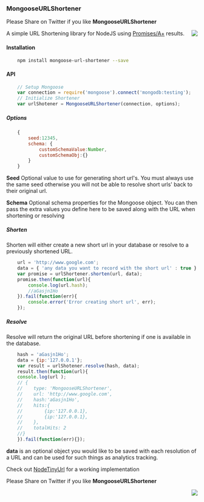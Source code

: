 ### MongooseURLShortener

Please Share on Twitter if you like __MongooseURLShortener__

<a href="https://twitter.com/intent/tweet?hashtags=MongooseURLShortener&amp;&amp;text=Check%20out%20this%20repo%20on%20github&amp;tw_p=tweetbutton&amp;url=https%3A%2F%2Fgithub.com%2Fdropshape&amp;via=dropshape" style="float:right">
<img src="https://raw.github.com/dropshape/MongooseURLShortener/master/twittershare.png">
</a>

A simple URL Shortening library for NodeJS using [Promises/A+](http://promises-aplus.github.io/promises-spec/) results.

#### Installation

```sh
    npm install mongoose-url-shortener --save
```

#### API

```js    
    // Setup Mongoose
    var connection = require('mongoose').connect('mongodb:testing');
    // Initialize Shortener
    var urlShotener = MongooseURLShortener(connection, options);
```

##### Options

```js
    {
        seed:12345,
        schema: {
            customSchemaValue:Number,
            customSchemaObj:{}
        }
    }
```

**Seed**
Optional value to use for generating short url's. You must always use the same seed otherwise you will not be able to resolve short urls' back to their original url.

**Schema**
Optional schema properties for the Mongoose object. You can then pass the extra values you define here to be saved along with the URL when shortening or resolving

##### Shorten
Shorten will either create a new short url in your database or resolve to a previously shortened URL.

```js
    url = 'http://www.google.com';
    data = { 'any data you want to record with the short url' : true }
    var promise = urlShortener.shorten(url, data);
    promise.then(function(url){
        console.log(url.hash);
        //aGasjn1Ho
    }).fail(function(err){
        console.error('Error creating short url', err);
    });
```

##### Resolve
Resolve will return the original URL before shortening if one is available in the database.

```js
    hash = 'aGasjn1Ho';
    data = {ip:'127.0.0.1'};
    var result = urlShotener.resolve(hash, data);
    result.then(function(url){
    console.log(url );
    // { 
    //    type: 'MongooseURLShortener', 
    //    url: 'http://www.google.com', 
    //    hash:'aGasjn1Ho',
    //    hits:{
    //        {ip:'127.0.0.1},
    //        {ip:'127.0.0.1},
    //    },
    //    totalHits: 2
    //}
    }).fail(function(err){});
```

**data** is an optional object you would like to be saved with each resolution of a URL and can be used for such things
as analytics tracking.

Check out [NodeTinyUrl](https://github.com/dropshape/NodeTinyUrl) for a working implementation

Please Share on Twitter if you like __MongooseURLShortener__

<a href="https://twitter.com/intent/tweet?hashtags=MongooseURLShortener&amp;&amp;text=Check%20out%20this%20repo%20on%20github&amp;tw_p=tweetbutton&amp;url=https%3A%2F%2Fgithub.com%2Fdropshape&amp;via=dropshape" style="float:right">
<img src="https://raw.github.com/dropshape/MongooseURLShortener/master/twittershare.png">
</a>
